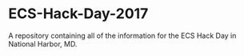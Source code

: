 # ECS-Hack-Day-2017
A repository containing all of the information for the ECS Hack Day in National Harbor, MD.
